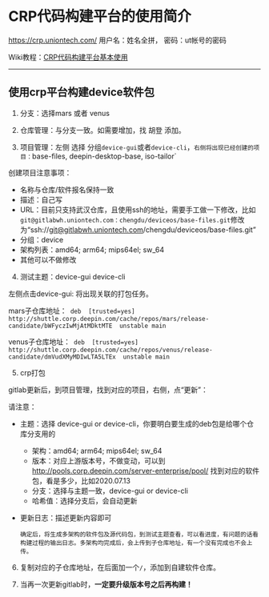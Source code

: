 # CRP代码构建平台的使用简介

<https://crp.uniontech.com/>    用户名：姓名全拼， 密码：ut帐号的密码

Wiki教程：[CRP代码构建平台基本使用](https://wikidev.uniontech.com/index.php?title=CRP代码构建平台基本使用)

------

## 使用crp平台构建device软件包

01. 分支：选择mars 或者 venus
02. 仓库管理：与分支一致。如需要增加，找 胡登 添加。

03. 项目管理：左侧 选择 分组`device-gui`或者`device-cli`，`右侧将出现已经创建的项目：`base-files, deepin-desktop-base, iso-tailor`

   创建项目注意事项：

- 名称与仓库/软件报名保持一致
- 描述：自己写
- URL：目前只支持武汉仓库，且使用ssh的地址，需要手工做一下修改，比如`git@gitlabwh.uniontech.com：chengdu/deviceos/base-files.git`修改为“ssh://git@gitlabwh.uniontech.com/chengdu/deviceos/base-files.git”
- 分组：device
- 架构列表：amd64; arm64; mips64el; sw_64
- 其他可以不做修改

04. 测试主题：device-gui  device-cli

   左侧点击device-gui: 将出现关联的打包任务。

   mars子仓库地址：` deb  [trusted=yes] http://shuttle.corp.deepin.com/cache/repos/mars/release-candidate/bWFyczIwMjAtMDktMTE  unstable main`

  venus子仓库地址：` deb  [trusted=yes] http://shuttle.corp.deepin.com/cache/repos/venus/release-candidate/dmVudXMyMDIwLTA5LTEx  unstable main`

05. crp打包

   gitlab更新后，到项目管理，找到对应的项目，右侧，点“更新”：

   请注意：

- 主题：选择 device-gui or device-cli，你要明白要生成的deb包是给哪个仓库分支用的
  - 架构：amd64; arm64; mips64el; sw_64
  - 版本：对应上游版本号，不做变动，可以到<http://pools.corp.deepin.com/server-enterprise/pool/> 找到对应的软件包，看是多少，比如2020.07.13
  - 分支：选择与主题一致，device-gui or device-cli
  - 哈希值：选择分支后，会自动更新
- 更新日志：描述更新内容即可

      确定后，将生成多架构的软件包及源代码包，到测试主题查看，可以看进度，有问题的话看构建过程的输出日志。多架构均完成后，会上传到子仓库地址，有一个没有完成也不会上传。

06. 复制对应的子仓库地址，在后面加一个`/`，添加到自建软件仓库。

07. 当再一次更新gitlab时，**一定要升级版本号之后再构建！**
